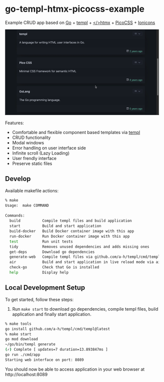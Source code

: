 # go-templ-htmx-picocss-example

Example CRUD app based on [Go](https://github.com/golang/go) + [templ](https://github.com/a-h/templ) + [</>htmx](https://github.com/bigskysoftware/htmx) + [PicoCSS](https://github.com/picocss/pico) + [Ionicons](https://github.com/ionic-team/ionicons)


![demo](demo.gif)

Features:
- Comfortable and flexible component based templates via [templ](https://github.com/a-h/templ)
- CRUD functionality
- Modal windows
- Error handling on user interface side
- Infinite scroll (Lazy Loading)
- User frendly interface
- Preserve static files

## Develop

Available makefile actions:
```sh
% make
Usage:  make COMMAND

Commands:
  build          Compile templ files and build application
  start          Build and start application
  build-docker   Build Docker container image with this app
  run-docker     Run Docker container image with this app
  test           Run unit tests
  tidy           Removes unused dependencies and adds missing ones
  get-deps       Download go dependencies
  generate-web   Compile templ files via github.com/a-h/templ/cmd/templ
  air            Build and start application in live reload mode via air
  check-go       Check that Go is installed
  help           Display help
```

## Local Development Setup

To get started, follow these steps:

1) Run `make start` to download go dependencies, compile templ files, build application and finally start application.
```sh
% make tools
go install github.com/a-h/templ/cmd/templ@latest
% make start
go mod download
~/go/bin/templ generate
(✓) Complete [ updates=7 duration=13.893847ms ]
go run ./cmd/app
Starting web interface on port: 8089
```

You should now be able to access application in your web browser at http://localhost:8089

